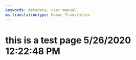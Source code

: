 ```yaml
---
keywords: metadata, user manual
ms.translationtype: Human Translation
---
```

# this is a test page 5/26/2020 12:22:48 PM